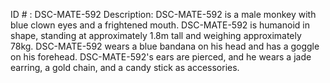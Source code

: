 ID # : DSC-MATE-592
Description: DSC-MATE-592 is a male monkey with blue clown eyes and a frightened mouth. DSC-MATE-592 is humanoid in shape, standing at approximately 1.8m tall and weighing approximately 78kg. DSC-MATE-592 wears a blue bandana on his head and has a goggle on his forehead. DSC-MATE-592's ears are pierced, and he wears a jade earring, a gold chain, and a candy stick as accessories.